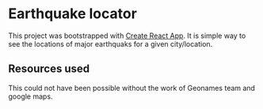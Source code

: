 # Earthquake locator

This project was bootstrapped with [Create React App](https://github.com/facebook/create-react-app). It is simple way to see the locations of major earthquaks for a given city/location.

## Resources used

This could not have been possible without the work of Geonames team and google maps.
